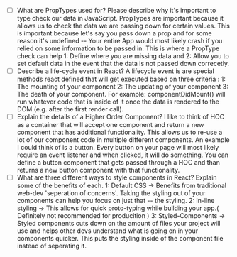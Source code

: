 
- [ ] What are PropTypes used for? Please describe why it's important to type check our data in JavaScript.
PropTypes are important because it allows us to check the data we are passing down for certain values. This is important because let's say you pass down a prop and for some reason it's undefined -- Your entire App would most likely crash if you relied on some information to be passed in. This is where a PropType check can help 1: Define where you are missing data and 2: Allow you to set default data in the event that the data is not passed down correcetly.
- [ ] Describe a life-cycle event in React?
A lifecycle event is are special methods react defined that will get executed based on three criteria : 1: The mounting of your component 2: The updating of your component 3: The death of your component. For example: componentDidMount() will run whatever code that is inside of it once the data is rendered to the DOM (e.g. after the first render call).
- [ ] Explain the details of a Higher Order Component?
I like to think of HOC as a container that will accept one component and return a new component that has additional functionality. This allows us to re-use a lot of our component code in multiple different components. An example I could think of is a button. Every button on your page will most likely require an event listener and when clicked, it will do something. You can define a button component that gets passed through a HOC and than returns a new button component with that functionality.
- [ ] What are three different ways to style components in React? Explain some of the benefits of each.
1: Default CSS -> Benefits from traditional web-dev 'seperation of concerns'. Taking the styling out of your components can help you focus on just that -- the styling. 
2: In-line styling -> This allows for quick proto-typing while building your app.( Definitely not recommended for producition )
3: Styled-Components -> Styled components cuts down on the amount of files your project will use and helps other devs understand what is going on in your components quicker. This puts the styling inside of the component file instead of seperating it. 
